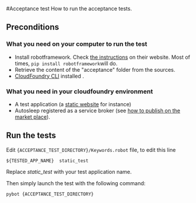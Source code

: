 #Acceptance test 
How to run the acceptance tests.

## Preconditions

### What you need on your computer to run the test
- Install robotframework. Check [the instructions](https://code.google.com/p/robotframework/wiki/Installation) on their website. Most of times, `pip install robotframework`will do.
- Retrieve the content of the "acceptance" folder from the sources.
- [CloudFoundry CLI](https://github.com/cloudfoundry/cli#downloads) installed .


### What you need in your cloudfoundry environment
- A test application (a [static website](https://github.com/cloudfoundry/staticfile-buildpack) for instance)
- Autosleep registered as a service broker (see [how to publish on the market place](publish.md)).

## Run the tests
Edit `{ACCEPTANCE_TEST_DIRECTORY}/Keywords.robot` file, to edit this line

```
${TESTED_APP_NAME}  static_test
```
Replace *static_test* with your test application name.

Then simply launch the test with the following command:

```
pybot {ACCEPTANCE_TEST_DIRECTORY}
```


